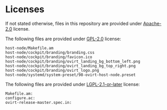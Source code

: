 # Licenses

If not stated otherwise, files in this repository are provided under [Apache-2.0](LICENSE-2.0.txt) license.

The following files are provided under [GPL-2.0](gpl-2.0.txt) license:
```
host-node/Makefile.am
host-node/cockpit/branding/branding.css
host-node/cockpit/branding/favicon.ico
host-node/cockpit/branding/ovirt_landing_bg_bottom_left.png
host-node/cockpit/branding/ovirt_landing_bg_top_right.png
host-node/cockpit/branding/ovirt_logo.png
host-node/systemd/system-preset/98-ovirt-host-node.preset
```

The following files are provided under [LGPL-2.1-or-later](lgpl-2.1.txt) license:
```
Makefile.am:
configure.ac:
ovirt-release-master.spec.in:
```
